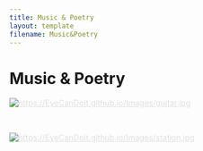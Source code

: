 ```yaml
---
title: Music & Poetry
layout: template
filename: Music&Poetry
---
```


# Music & Poetry


<a href="Music&Poetry" class="btn" style="color:#E0E0E0"><img src="https://EyeCanDoIt.github.io/Images/guitar.jpg" alt="https://EyeCanDoIt.github.io/Images/guitar.jpg" 
loading="lazy"></a>

<br>

<a href="Music&Poetry" class="btn" style="color:#E0E0E0"><img src="https://EyeCanDoIt.github.io/Images/station.jpg" alt="https://EyeCanDoIt.github.io/Images/station.jpg" 
loading="lazy"></a>
